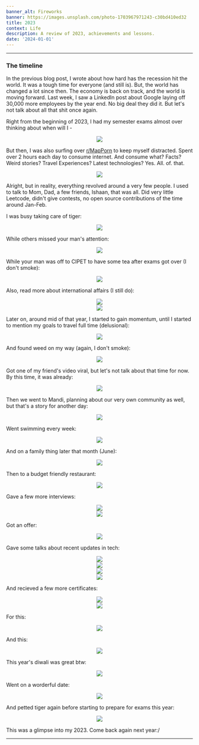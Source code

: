```yaml
---
banner_alt: Fireworks
banner: https://images.unsplash.com/photo-1703967971243-c30bd410ed32
title: 2023
context: Life
description: A review of 2023, achievements and lessons.
date: '2024-01-01'
---
```


---

### The timeline

In the previous blog post, I wrote about how hard has the recession hit the world. It was a tough time for everyone (and still is). But, the world has changed a lot since then. The economy is back on track, and the world is moving forward. Last week, I saw a LinkedIn post about Google laying off 30,000 more employees by the year end. No big deal they did it. But let's not talk about all that shit once again.

Right from the beginning of 2023, I had my semester exams almost over thinking about when will I -

<center>
    <img src="https://cdn.statically.io/gh/thatsameguyokay/images/main/rawat.png" style={{width: "90%"}}></img>
</center>

But then, I was also surfing over [r/MapPorn](https://www.reddit.com/r/MapPorn/) to keep myself distracted. Spent over 2 hours each day to consume internet. And consume what? Facts? Weird stories? Travel Experiences? Latest technologies? Yes. All. of. that.

<center>
    <img src="https://cdn.statically.io/gh/thatsameguyokay/images/main/disliked.jpg" style={{width: "90%"}}></img>
</center>

Alright, but in reality, everything revolved around a very few people. I used to talk to Mom, Dad, a few friends, Ishaan, that was all. Did very little Leetcode, didn't give contests, no open source contributions of the time around Jan-Feb.

I was busy taking care of tiger:

<center>
    <img src="https://cdn.statically.io/gh/thatsameguyokay/images/main/tiger.jpg" style={{width: "90%"}}></img>
</center>

While others missed your man's attention:

<center>
    <img src="https://cdn.statically.io/gh/thatsameguyokay/images/main/niggz.png" style={{width: "90%"}}></img>
</center>

While your man was off to CIPET to have some tea after exams got over (I don't smoke):

<center>
    <img src="https://cdn.statically.io/gh/thatsameguyokay/images/main/raghav.jpg" style={{width: "90%"}}></img>
</center>

Also, read more about international affairs (I still do):

<center>
    <img src="https://cdn.statically.io/gh/thatsameguyokay/images/main/border.jpg" style={{width: "90%"}}></img>
</center>

<center>
    <img src="https://cdn.statically.io/gh/thatsameguyokay/images/main/polity.jpg" style={{width: "90%"}}></img>
</center>

Later on, around mid of that year, I started to gain momentum, until I started to mention my goals to travel full time (delusional):

<center>
    <img src="https://cdn.statically.io/gh/thatsameguyokay/images/main/kullu.jpg" style={{width: "90%"}}></img>
</center>

And found weed on my way (again, I don't smoke):

<center>
    <img src="https://cdn.statically.io/gh/thatsameguyokay/images/main/weed.jpg" style={{width: "90%"}}></img>
</center>

Got one of my friend's video viral, but let's not talk about that time for now. By this time, it was already:

<center>
    <img src="https://cdn.statically.io/gh/thatsameguyokay/images/main/autumn.jpg" style={{width: "90%"}}></img>
</center>

Then we went to Mandi, planning about our very own community as well, but that's a story for another day:

<center>
    <img src="https://cdn.statically.io/gh/thatsameguyokay/images/main/tour.png" style={{width: "90%"}}></img>
</center>

Went swimming every week:

<center>
    <img src="https://cdn.statically.io/gh/thatsameguyokay/images/main/swim.png" style={{width: "90%"}}></img>
</center>

And on a family thing later that month (June):

<center>
    <img src="https://cdn.statically.io/gh/thatsameguyokay/images/main/family.png" style={{width: "90%"}}></img>
</center>

Then to a budget friendly restaurant:

<center>
    <img src="https://cdn.statically.io/gh/thatsameguyokay/images/main/budget.jpg" style={{width: "90%"}}></img>
</center>

Gave a few more interviews:

<center>
    <img src="https://cdn.statically.io/gh/thatsameguyokay/images/main/hackerrank.png" style={{width: "90%"}}></img>
</center>
<center>
    <img src="https://cdn.statically.io/gh/thatsameguyokay/images/main/fidelity.png" style={{width: "90%"}}></img>
</center>

Got an offer:

<center>
    <img src="https://cdn.statically.io/gh/thatsameguyokay/images/main/offer.png" style={{width: "90%"}}></img>
</center>

Gave some talks about recent updates in tech:

<center>
    <img src="https://cdn.statically.io/gh/thatsameguyokay/images/main/talk1.JPG" style={{width: "90%"}}></img>
</center>
<center>
    <img src="https://cdn.statically.io/gh/thatsameguyokay/images/main/talk2.JPG" style={{width: "90%"}}></img>
</center>
<center>
    <img src="https://cdn.statically.io/gh/thatsameguyokay/images/main/talk4.jpg" style={{width: "90%"}}></img>
</center>
<center>
    <img src="https://cdn.statically.io/gh/thatsameguyokay/images/main/talk5.jpg" style={{width: "90%"}}></img>
</center>

And recieved a few more certificates:

<center>
    <img src="https://cdn.statically.io/gh/thatsameguyokay/images/main/talk3.jpg" style={{width: "90%"}}></img>
</center>
<center>
    <img src="https://cdn.statically.io/gh/thatsameguyokay/images/main/talk6.jpg" style={{width: "90%"}}></img>
</center>

For this:

<center>
    <img src="https://cdn.statically.io/gh/thatsameguyokay/images/main/team2.jpg" style={{width: "90%"}}></img>
</center>

And this:

<center>
    <img src="https://cdn.statically.io/gh/thatsameguyokay/images/main/team.jpg" style={{width: "90%"}}></img>
</center>

This year's diwali was great btw:

<center>
    <img src="https://cdn.statically.io/gh/thatsameguyokay/images/main/diwali.jpg" style={{width: "90%"}}></img>
</center>

Went on a worderful date:

<center>
    <img src="https://cdn.statically.io/gh/thatsameguyokay/images/main/date.jpg" style={{width: "90%"}}></img>
</center>

And petted tiger again before starting to prepare for exams this year:

<center>
    <img src="https://cdn.statically.io/gh/thatsameguyokay/images/main/tiger2.jpg" style={{width: "90%"}}></img>
</center>

This was a glimpse into my 2023. Come back again next year:/

---

